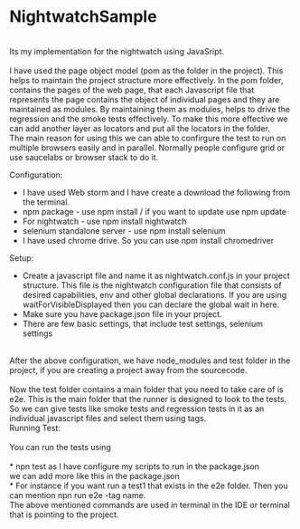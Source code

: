 # NightwatchSample
<br />
Its my implementation for the nightwatch using JavaSript.<br />
<br />
I have used the page object model (pom as the folder in the project). This helps to maintain the project structure more effectively. In the pom folder, contains the pages of the web page, that each Javascript file that represents the page contains the object of individual pages and they are maintained as modules. By maintaining them as modules, helps to drive the regression and the smoke tests effectively. To make this more effective we can add another layer as locators and put all the locators in the folder.
<br />
The main reason for using this we can able to confirgure the test to run on multiple browsers easily and in parallel. Normally people configure grid or use saucelabs or browser stack to do it. 

Configuration:
<br />
* I have used Web storm and I have create a download the following from the terminal.
* npm package - use npm install / if you want to update use npm update
* For nightwatch - use npm install nightwatch
* selenium standalone server - use npm install selenium
* I have used chrome drive. So you can use npm install chromedriver

Setup:
<br />
* Create a javascript file and name it as nightwatch.conf.js in your project structure. This file is the nightwatch configuration file that consists of desired capabilities, env and other global declarations. If you are using waitForVisibleDisplayed then you can declare the global wait in here.
* Make sure you have package.json file in your project.
* There are few basic settings, that include test settings, selenium settings
<br />
After the above configuration, we have node_modules and test folder in the project, if you are creating a project away from the sourcecode. <br />
<br />
Now the test folder contains a main folder that you need to take care of is e2e. This is the main folder that the runner is designed to look to the tests. So we can give tests like smoke tests and regression tests in it as an individual javascript files and select them using tags.

<br />
Running Test:<br />
<br />
You can run the tests using <br />
<br />
* npn test as I have configure my scripts to run in the package.json
<br />
we can add more like this in the package.json
<br />
* For instance if you want run a test1 that exists in the e2e folder. Then you can mention npn run e2e -tag name.
<br />
The above mentioned commands are used in terminal in the IDE or terminal that is pointing to the project.
